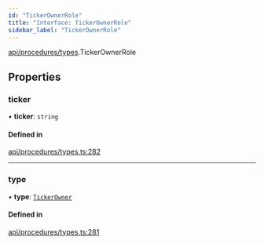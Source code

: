 ```yaml
---
id: "TickerOwnerRole"
title: "Interface: TickerOwnerRole"
sidebar_label: "TickerOwnerRole"
---
```


[api/procedures/types](../../../../../modules/API/Procedures/Types/Types.md).TickerOwnerRole

## Properties

### ticker

• **ticker**: `string`

#### Defined in

[api/procedures/types.ts:282](https://github.com/PolymeshAssociation/polymesh-sdk/blob/49a0066c3/src/api/procedures/types.ts#L282)

___

### type

• **type**: [`TickerOwner`](../../../../../enums/API/Procedures/Types/RoleType/RoleType.md#tickerowner)

#### Defined in

[api/procedures/types.ts:281](https://github.com/PolymeshAssociation/polymesh-sdk/blob/49a0066c3/src/api/procedures/types.ts#L281)
